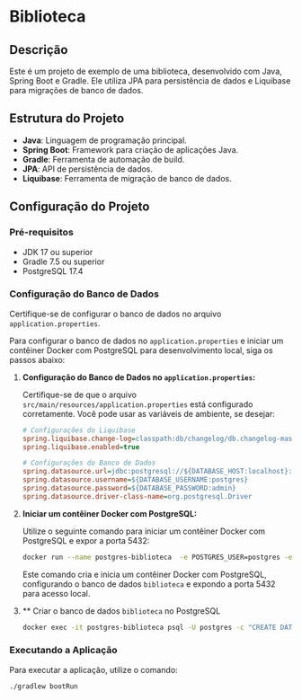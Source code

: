 # Biblioteca

## Descrição
Este é um projeto de exemplo de uma biblioteca, desenvolvido com Java, Spring Boot e Gradle. Ele utiliza JPA para persistência de dados e Liquibase para migrações de banco de dados.

## Estrutura do Projeto
- **Java**: Linguagem de programação principal.
- **Spring Boot**: Framework para criação de aplicações Java.
- **Gradle**: Ferramenta de automação de build.
- **JPA**: API de persistência de dados.
- **Liquibase**: Ferramenta de migração de banco de dados.

## Configuração do Projeto
### Pré-requisitos
- JDK 17 ou superior
- Gradle 7.5 ou superior
- PostgreSQL 17.4

### Configuração do Banco de Dados
Certifique-se de configurar o banco de dados no arquivo `application.properties`.

Para configurar o banco de dados no `application.properties` e iniciar um contêiner Docker com PostgreSQL para desenvolvimento local, siga os passos abaixo:

1. **Configuração do Banco de Dados no `application.properties`:**

   Certifique-se de que o arquivo `src/main/resources/application.properties` está configurado corretamente. Você pode usar as variáveis de ambiente, se desejar:
   ```ini
   # Configurações do Liquibase
   spring.liquibase.change-log=classpath:db/changelog/db.changelog-master.yaml
   spring.liquibase.enabled=true

   # Configurações do Banco de Dados
   spring.datasource.url=jdbc:postgresql://${DATABASE_HOST:localhost}:5432/biblioteca
   spring.datasource.username=${DATABASE_USERNAME:postgres}
   spring.datasource.password=${DATABASE_PASSWORD:admin}
   spring.datasource.driver-class-name=org.postgresql.Driver
   ```

2. **Iniciar um contêiner Docker com PostgreSQL:**

   Utilize o seguinte comando para iniciar um contêiner Docker com PostgreSQL e expor a porta 5432:

   ```sh
   docker run --name postgres-biblioteca  -e POSTGRES_USER=postgres -e POSTGRES_PASSWORD=admin -p 5432:5432 -d postgres:17.4
   ```
   Este comando cria e inicia um contêiner Docker com PostgreSQL, configurando o banco de dados `biblioteca` e expondo a porta 5432 para acesso local.
3. ** Criar o banco de dados `biblioteca` no PostgreSQL
    ```sh
    docker exec -it postgres-biblioteca psql -U postgres -c "CREATE DATABASE biblioteca"
    ```
### Executando a Aplicação
Para executar a aplicação, utilize o comando:
```sh
./gradlew bootRun
```